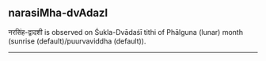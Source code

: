 ## narasiMha-dvAdazI
नरसिंह-द्वादशी is observed on Śukla-Dvādaśī tithi of Phālguna (lunar) month (sunrise (default)/puurvaviddha (default)).



---
